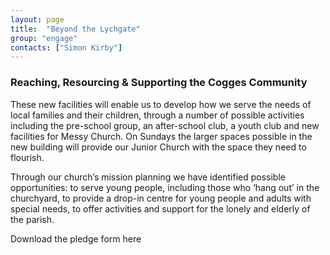 ```yaml
---
layout: page
title:  "Beyond the Lychgate"
group: "engage"
contacts: ["Simon Kirby"]
---
```


### Reaching, Resourcing & Supporting the Cogges Community

These new facilities will enable us to develop how we serve the needs of local families and their children, through a number of possible activities including the pre-school group, an after-school club, a youth club and new facilities for Messy Church. On Sundays the larger spaces possible in the new building will provide our Junior Church with the space they need to flourish.

Through our church’s mission planning we have identified possible opportunities: to serve young people, including those who ‘hang out’ in the churchyard, to provide a drop-in centre for young people and adults with special needs, to offer activities and support for the lonely and elderly of the parish.

Download the pledge form here
